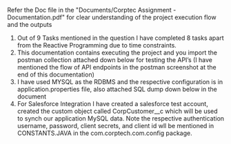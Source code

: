 Refer the Doc file in the "Documents/Corptec Assignment -  Documentation.pdf" for clear understanding of the project execution flow and the outputs


1.	Out of 9 Tasks mentioned in the question I have completed 8 tasks apart from the Reactive Programming due to time constraints.
2.	This documentation contains executing the project and you import the postman collection attached down below for testing the API’s (I have mentioned the flow of API endpoints in the postman screenshot at the end of this documentation)
3.	I have used MYSQL as the RDBMS and the respective configuration is in application.properties file, also attached SQL dump down below in the document
4.	For Salesforce Integration I have created a salesforce test account, created the custom object called CorpCustomer__c which will be used to synch our application MySQL data.  Note the respective authentication username, password, client secrets, and client id wll be mentioned in CONSTANTS.JAVA in the com.corptech.com.config package.
